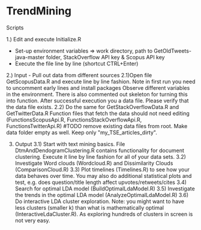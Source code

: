 # TrendMining
Scripts

1.) Edit and execute Initialize.R 
- Set-up environment variables => work directory, path to GetOldTweets-java-master folder, StackOverflow API key & Scopus API key
- Execute the file line by line (shortcut CTRL+Enter)

2.) Input - Pull out data from different sources
2.1)Open file GetScopusData.R and execute line by line fashion. Note in first run you need to uncomment early lines and install packages
Observe different variables in the environment. There is also commented out skeleton for turning this into function. After successful execution you  a data file. 
Please verify that the data file exists. 
2.2) Do the same for GetStackOverflowData.R and GetTwitterData.R
Function files that fetch the data should not need editing (FunctionsScopusApi.R, FunctionsStackOverflowApi.R, FunctionsTwitterApi.R)
#TODO remove existing data files from root. Make data folder empty as well. Keep only "my_TSE_articles_dirty". 

3) Output
3.1) Start with text mining basics. File DtmAndDendogramClustering.R contains functionality for document clustering.  Execute it line by line fashion for all of your data sets. 
3.2) Investigate Word clouds (Wordcloud.R) and Dissimilarity Clouds (ComparisonCloud.R)
3.3) Plot timelines (Timelines.R) to see how your data behaves over time. You may also do additional statistical plots and test, e.g. does question/title length affect upvotes/retweets/cites
3.4) Search for optimal LDA model (BuildOptimalLdaModel.R)
3.5) Investigate the trends in the optimal LDA model (AnalyzeOptimalLdaModel.R)
3.6) Do interactive LDA cluster exploration. Note: you might want to have less clusters (smaller k) than what is mathematically optimal (InteractiveLdaCluster.R). As exploring hundreds of clusters in screen is not very easy. 
